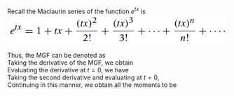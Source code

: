 
Recall the Maclaurin series of the function $e^{tx}$ is   
![](./images/004.png)   

Thus, the MGF can be denoted as   
Taking the derivative of the MGF, we obtain   
Evaluating the derivative at $t=0$, we have   
Taking the second derivative and evaluating at $t=0$,   
Continuing in this manner, we obtain all the moments to be   
